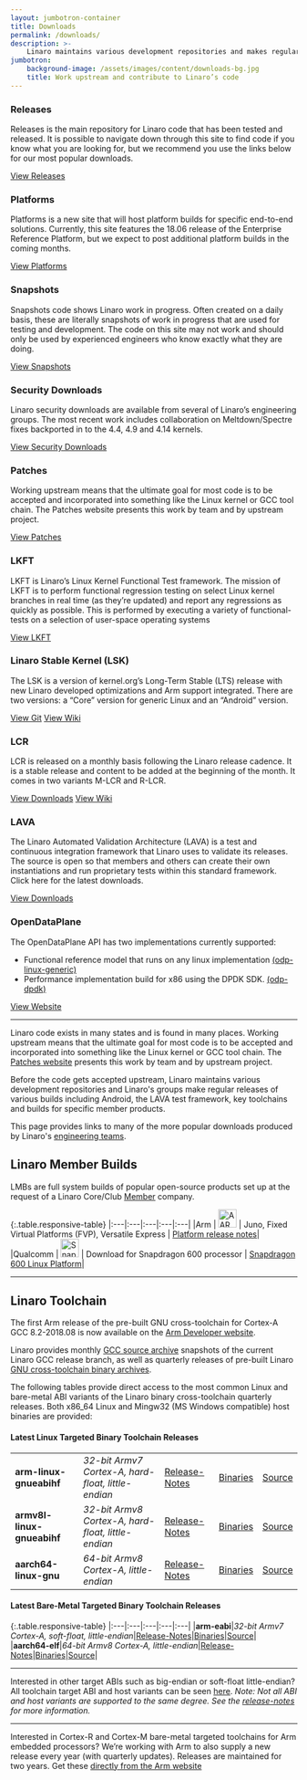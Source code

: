 ```yaml
---
layout: jumbotron-container
title: Downloads
permalink: /downloads/
description: >-
    Linaro maintains various development repositories and makes regular releases of various builds including Android, the LAVA test framework, key toolchains and builds for specific member products. This page provides links to many of the more popular downloads produced by Linaro’s engineering teams.
jumbotron:
    background-image: /assets/images/content/downloads-bg.jpg
    title: Work upstream and contribute to Linaro’s code
---
```

<div class="col-sm-4 flex-container download-col">
    <div class="download-block">
        <h3>Releases</h3>
        <div class="download-block-content flex-center">
            <p>
                Releases is the main repository for Linaro code that has been tested and released. It is possible to navigate down through this site to find code if you know what you are looking for, but we recommend you use the links below for our most popular downloads.
            </p>
        </div>
        <a href="http://releases.linaro.org/" class="btn btn-primary">View Releases</a>
    </div>
</div>
<div class="col-sm-4 flex-container download-col">
    <div class="download-block">
        <h3>Platforms</h3>
        <div class="download-block-content flex-center">
            <p>
                Platforms is a new site that will host platform builds for specific end-to-end solutions. Currently, this site features the 18.06 release of the Enterprise Reference Platform, but we expect to post additional platform builds in the coming months.
            </p>
        </div>
        <a href="http://releases.linaro.org/" class="btn btn-primary">View Platforms</a>
    </div>
</div>
<div class="col-sm-4 flex-container download-col">
    <div class="download-block">
        <h3>Snapshots</h3>
        <div class="download-block-content flex-center">
        <p>
            Snapshots code shows Linaro work in progress. Often created on a daily basis, these are literally snapshots of work in progress that are used for testing and development. The code on this site may not work and should only be used by experienced engineers who know exactly what they are doing.
        </p>
        </div>
        <a href="http://snapshots.linaro.org/" class="btn btn-primary">View Snapshots</a>
    </div>
</div>
<div class="col-sm-4 flex-container download-col">
    <div class="download-block">
        <h3>Security Downloads</h3>
        <div class="download-block-content flex-center">
        <p>
            Linaro security downloads are available from several of Linaro’s engineering groups. The most recent work includes collaboration on Meltdown/Spectre fixes backported in to the 4.4, 4.9 and 4.14 kernels.        
        </p>
        </div>
        <a href="/downloads/security/" class="btn btn-primary">View Security Downloads</a>
    </div>
</div>
<div class="col-sm-4 flex-container download-col">
    <div class="download-block">
        <h3>Patches</h3>
        <div class="download-block-content flex-center">
        <p>
            Working upstream means that the ultimate goal for most code is to be accepted and incorporated into something like the Linux kernel or GCC tool chain.
            The Patches website presents this work by team and by upstream project.
        </p>
        </div>
        <a href="https://patches.linaro.org" class="btn btn-primary">View Patches</a>
    </div>
</div>
<div class="col-sm-4 flex-container download-col">
    <div class="download-block">
        <h3>LKFT</h3>
        <div class="download-block-content flex-center">
        <p>
            LKFT is Linaro’s Linux Kernel Functional Test framework.
            The mission of LKFT is to perform functional regression testing on select Linux kernel branches in real time (as they’re updated) and report any regressions as quickly as possible. This is performed by executing a variety of functional-tests on a selection of user-space operating systems
        </p>
        </div>
        <a href="https://lkft.linaro.org" class="btn btn-primary">View LKFT</a>
    </div>
</div>
<div class="col-sm-4 flex-container download-col">
    <div class="download-block">
        <h3>Linaro Stable Kernel (LSK)</h3>
        <div class="download-block-content flex-center">
        <p>
            The LSK is a version of kernel.org’s Long-Term Stable (LTS) release with new Linaro developed optimizations and Arm support integrated. There are two versions: a “Core” version for generic Linux and an “Android” version.
        </p>
        </div>
        <a href="https://git.linaro.org/kernel/linux-linaro-stable.git/" class="btn btn-primary">View Git</a>
        <a href="https://wiki.linaro.org/LSK" class="btn btn-primary">View Wiki</a>
    </div>
</div>
<div class="col-sm-4 flex-container download-col">
    <div class="download-block">
        <h3>LCR</h3>
        <div class="download-block-content flex-center">
        <p>
            LCR is released on a monthly basis following the Linaro release cadence. It is a stable release and content to be added at the beginning of the month. It comes in two variants M-LCR and R-LCR.
        </p>
        </div>
        <a href="https://releases.linaro.org/android/reference-lcr/" class="btn btn-primary">View Downloads</a>
        <a href="https://wiki.linaro.org/LMG/ReleaseProcess" class="btn btn-primary">View Wiki</a>
    </div>
</div>
<div class="col-sm-4 flex-container download-col">
    <div class="download-block">
        <h3>LAVA</h3>
        <div class="download-block-content flex-center">
        <p>
            The Linaro Automated Validation Architecture (LAVA) is a test and continuous integration framework that Linaro uses to validate its releases. The source is open so that members and others can create their own instantiations and run proprietary tests within this standard framework. Click here for the latest downloads.
        </p>
        </div>
        <a href="https://releases.linaro.org/components/lava/latest/" class="btn btn-primary">View Downloads</a>
    </div>
</div>
<div class="col-sm-4 flex-container download-col">
    <div class="download-block">
        <div class="download-block-content flex-center">
        <h3>OpenDataPlane</h3>
        <p>
            The OpenDataPlane API has two implementations currently supported:
            <ul>
                <li>Functional reference model that runs on any linux implementation <a href="https://git.linaro.org/lng/odp.git">(odp-linux-generic)</a></li>
                <li>Performance implementation build for x86 using the DPDK SDK. <a href="https://git.linaro.org/lng/odp-dpdk.git">(odp-dpdk)</a></li>
            </ul>
        </p>
        </div>
        <a href="https://opendataplane.org" class="btn btn-primary">View Website</a>
    </div>
</div>

<div class="col-xs-12" markdown="1">

***

Linaro code exists in many states and is found in many places. Working upstream means that the ultimate goal for most code is to be accepted and incorporated into something like the Linux kernel or GCC tool chain. The [Patches website](http://patches.linaro.org/) presents this work by team and by upstream project.

Before the code gets accepted upstream, Linaro maintains various development repositories and Linaro's groups make regular releases of various builds including Android, the LAVA test framework, key toolchains and builds for specific member products.

This page provides links to many of the more popular downloads produced by Linaro's [engineering teams](https://www.linaro.org/work/).

## Linaro Member Builds

LMBs are full system builds of popular open-source products set up at the request of a Linaro Core/Club [Member](/membership/) company.

{:.table.responsive-table}
|:---|:---|:---|:---|:---|
|Arm | <img src="{% asset_path 'aarch-64-logo-thumb.jpg' %}" width="32px" height="auto" alt="AARCH 64 Logo" /> | Juno, Fixed Virtual Platforms (FVP), Versatile Express | [Platform release notes](http://community.arm.com/groups/arm-development-platforms)|
|Qualcomm | <img src="{% asset_path 'qualcomm-snapdragon-thumb.jpg' %}" width="32px" height="auto" alt="Snapdragon Logo" /> | Download for Snapdragon 600 processor | [Snapdragon 600 Linux Platform](https://releases.linaro.org/debian/boards/snapdragon/latest/)|

***

## Linaro Toolchain

The first Arm release of the pre-built GNU cross-toolchain for Cortex-A GCC 8.2-2018.08 is now available on the [Arm Developer website](https://developer.arm.com/open-source/gnu-toolchain/gnu-a).

Linaro provides monthly [GCC source archive](https://snapshots.linaro.org/components/toolchain/gcc-linaro/) snapshots of the current Linaro GCC release branch, as well as quarterly releases of pre-built Linaro [GNU cross-toolchain binary archives](https://releases.linaro.org/components/toolchain/binaries/).

The following tables provide direct access to the most common Linux and bare-metal ABI variants of the Linaro binary cross-toolchain quarterly releases.  Both x86_64 Linux and Mingw32 (MS Windows compatible) host binaries are provided:

#### Latest Linux Targeted Binary Toolchain Releases

<table class="table responsive-table">
<tbody>
<tr>
<td style="text-align:left"><strong>arm-linux-gnueabihf</strong></td>
<td style="text-align:left"><em>32-bit Armv7 Cortex-A, hard-float, little-endian</em></td>
<td style="text-align:left"><a href="https://releases.linaro.org/components/toolchain/binaries/latest-7/">Release-Notes</a></td>
<td style="text-align:left"><a href="https://releases.linaro.org/components/toolchain/binaries/latest-7/arm-linux-gnueabihf/">Binaries</a></td>
<td style="text-align:left"><a href="https://releases.linaro.org/components/toolchain/gcc-linaro/latest-7/">Source</a></td>
</tr>
<tr>
<td style="text-align:left"><strong>armv8l-linux-gnueabihf</strong></td>
<td style="text-align:left"><em>32-bit Armv8 Cortex-A, hard-float, little-endian</em></td>
<td style="text-align:left"><a href="https://releases.linaro.org/components/toolchain/binaries/latest-7/">Release-Notes</a></td>
<td style="text-align:left"><a href="https://releases.linaro.org/components/toolchain/binaries/latest-7/armv8l-linux-gnueabihf/">Binaries</a></td>
<td style="text-align:left"><a href="https://releases.linaro.org/components/toolchain/gcc-linaro/latest-7/">Source</a></td>
</tr>
<tr>
<td style="text-align:left"><strong>aarch64-linux-gnu</strong></td>
<td style="text-align:left"><em>64-bit Armv8 Cortex-A, little-endian</em></td>
<td style="text-align:left"><a href="https://releases.linaro.org/components/toolchain/binaries/latest-7/">Release-Notes</a></td>
<td style="text-align:left"><a href="https://releases.linaro.org/components/toolchain/binaries/latest-7/aarch64-linux-gnu/">Binaries</a></td>
<td style="text-align:left"><a href="https://releases.linaro.org/components/toolchain/gcc-linaro/latest-7/">Source</a></td>
</tr>
</tbody>
</table>


#### Latest Bare-Metal Targeted Binary Toolchain Releases

{:.table.responsive-table}
|:---|:---|:---|:---|:---|
|**arm-eabi**|_32-bit Armv7 Cortex-A, soft-float, little-endian_|[Release-Notes](https://releases.linaro.org/components/toolchain/binaries/latest-7/)|[Binaries](https://releases.linaro.org/components/toolchain/binaries/latest-7/arm-eabi/)|[Source](https://releases.linaro.org/components/toolchain/gcc-linaro/latest-7/)|
|**aarch64-elf**|_64-bit Armv8 Cortex-A, little-endian_|[Release-Notes](https://releases.linaro.org/components/toolchain/binaries/latest-7/)|[Binaries](https://releases.linaro.org/components/toolchain/binaries/latest-7/aarch64-elf/)|[Source](https://releases.linaro.org/components/toolchain/gcc-linaro/latest-7/)|

***

Interested in other target ABIs such as big-endian or soft-float little-endian? All toolchain target ABI and host variants can be seen [here](https://releases.linaro.org/components/toolchain/binaries/latest-7/). _Note: Not all ABI and host variants are supported to the same degree. See the [release-notes](https://releases.linaro.org/components/toolchain/binaries/latest-7/) for more information._

***

Interested in Cortex-R and Cortex-M bare-metal targeted toolchains for Arm embedded processors? We’re working with Arm to also supply a new release every year (with quarterly updates). Releases are maintained for two years. Get these [directly from the Arm website](https://developer.arm.com/open-source/gnu-toolchain/gnu-rm)

</div>